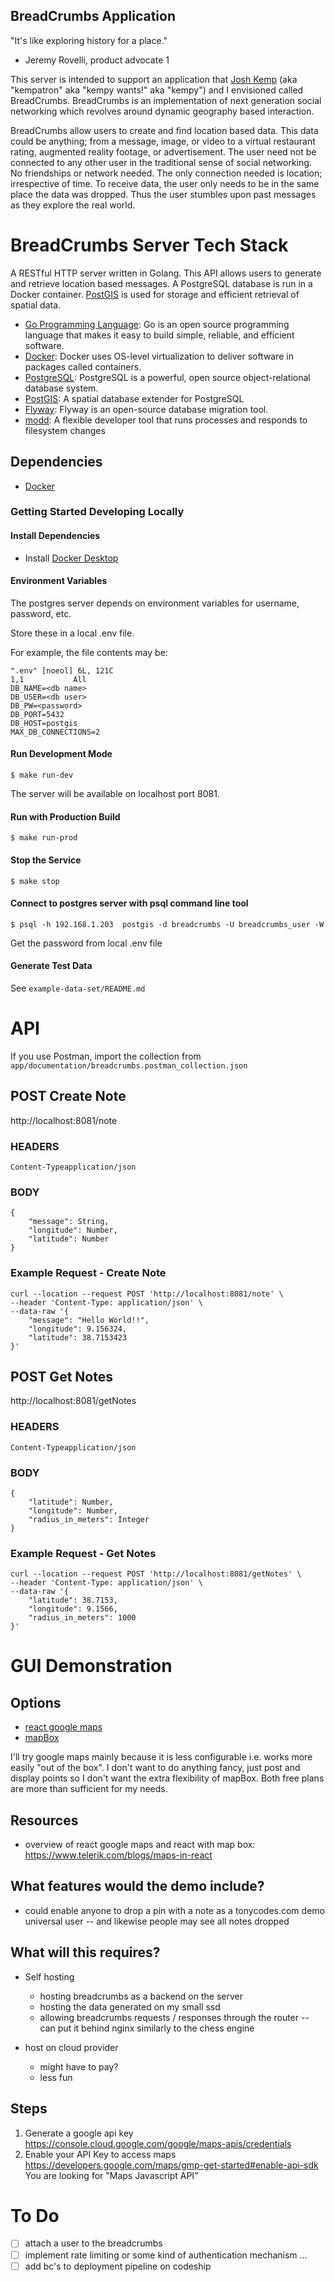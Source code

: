 ## BreadCrumbs Application 

"It's like exploring history for a place."
- Jeremy Rovelli, product advocate 1

This server is intended to support an application that [Josh Kemp](https://www.linkedin.com/in/josh-kemp-440a3b83/) (aka "kempatron" aka "kempy wants!" aka "kempy") and I envisioned called BreadCrumbs. BreadCrumbs is an implementation of next generation social networking which revolves around dynamic geography based interaction.

BreadCrumbs allow users to create and find location based data. This data could be anything; from a message, image, or video to a virtual restaurant rating, augmented reality footage, or advertisement. The user need not be connected to any other user in the traditional sense of social networking. No friendships or network needed. The only connection needed is location; irrespective of time. To receive data, the user only needs to be in the same place the data was dropped. Thus the user stumbles upon past messages as they explore the real world. 

# BreadCrumbs Server Tech Stack
A RESTful HTTP server written in Golang. This API allows users to generate and retrieve location based messages. A PostgreSQL database is run in a Docker container. [PostGIS](https://postgis.net/) is used for storage and efficient retrieval of spatial data. 

* [Go Programming Language](https://golang.org/): Go is an open source programming language that makes it easy to build simple, reliable, and efficient software.
* [Docker](https://www.docker.com/): Docker uses OS-level virtualization to deliver software in packages called containers.
* [PostgreSQL](https://www.postgresql.org/): PostgreSQL is a powerful, open source object-relational database system.
* [PostGIS](https://postgis.net/): A spatial database extender for PostgreSQL
* [Flyway](https://flywaydb.org/): Flyway is an open-source database migration tool.
* [modd](https://github.com/cortesi/modd): A flexible developer tool that runs processes and responds to filesystem changes


## Dependencies 
 - [Docker](https://www.docker.com/)

### Getting Started Developing Locally

#### Install Dependencies

* Install [Docker Desktop](https://www.docker.com/products/docker-desktop)

#### Environment Variables
The postgres server depends on environment variables for username, password, etc. 

Store these in a local .env file. 

For example, the file contents may be: 
```
".env" [noeol] 6L, 121C                                                                          1,1           All
DB_NAME=<db name>
DB_USER=<db user> 
DB_PW=<password>
DB_PORT=5432
DB_HOST=postgis
MAX_DB_CONNECTIONS=2
``` 

#### Run Development Mode

```
$ make run-dev
```

The server will be available on localhost port 8081.

#### Run with Production Build
```
$ make run-prod
```


#### Stop the Service
```
$ make stop
```

#### Connect to postgres server with psql command line tool
```
$ psql -h 192.168.1.203  postgis -d breadcrumbs -U breadcrumbs_user -W
```

Get the password from local .env file

#### Generate Test Data
See `example-data-set/README.md`

# API 

If you use Postman, import the collection from `app/documentation/breadcrumbs.postman_collection.json`

## POST Create Note
http://localhost:8081/note
### HEADERS
`Content-Typeapplication/json`

### BODY
```
{
    "message": String,
    "longitude": Number,
    "latitude": Number
}
```

### Example Request - Create Note
```
curl --location --request POST 'http://localhost:8081/note' \
--header 'Content-Type: application/json' \
--data-raw '{
    "message": "Hello World!!",
    "longitude": 9.156324,
    "latitude": 38.7153423
}'
```

## POST Get Notes
http://localhost:8081/getNotes

### HEADERS 
`Content-Typeapplication/json`

### BODY 
```
{
    "latitude": Number,
    "longitude": Number,
    "radius_in_meters": Integer
}
```

### Example Request - Get Notes
```
curl --location --request POST 'http://localhost:8081/getNotes' \
--header 'Content-Type: application/json' \
--data-raw '{
    "latitude": 38.7153,
    "longitude": 9.1566,
    "radius_in_meters": 1000
}'
```

# GUI Demonstration 
## Options 
- [react google maps](https://github.com/tomchentw/react-google-maps)
- [mapBox](https://www.mapbox.com/pricing/)

I'll try google maps mainly because it is less configurable i.e. works more easily "out of the box". I don't want to do anything fancy, just post and display points so I don't want the extra flexibility of mapBox. Both free plans are more than sufficient for my needs. 

## Resources 
- overview of react google maps and react with map box: https://www.telerik.com/blogs/maps-in-react


## What features would the demo include? 
- could enable anyone to drop a pin with a note as a tonycodes.com demo universal user -- and likewise people may see all notes dropped


## What will this requires?
- Self hosting
  - hosting breadcrumbs as a backend on the server
  - hosting the data generated on my small ssd
  - allowing breadcrumbs requests / responses through the router -- can put it behind nginx similarly to the chess engine

- host on cloud provider 
  - might have to pay? 
  - less fun 


## Steps 
1. Generate a google api key https://console.cloud.google.com/google/maps-apis/credentials
2. Enable your API Key to access maps https://developers.google.com/maps/gmp-get-started#enable-api-sdk
You are looking for "Maps Javascript API" 



# To Do
- [ ] attach a user to the breadcrumbs
- [ ] implement rate limiting or some kind of authentication mechanism ... 
- [ ] add bc's to deployment pipeline on codeship
